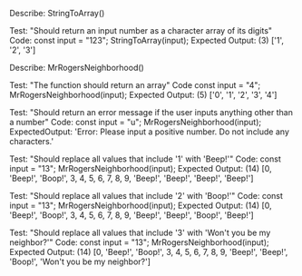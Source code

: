 

Describe: StringToArray()

Test: "Should return an input number as a character array of its digits"
Code:
const input = "123";
StringToArray(input);
Expected Output: (3) ['1', '2', '3']



Describe: MrRogersNeighborhood()

Test: "The function should return an array"
Code
const input = "4";
MrRogersNeighborhood(input);
Expected Output: (5) ['0', '1', '2', '3', '4']

Test: "Should return an error message if the user inputs anything other than a number"
Code:
const input = "u";
MrRogersNeighborhood(input);
ExpectedOutput: 'Error: Please input a positive number. Do not include any characters.'

Test: "Should replace all values that include '1' with 'Beep!'"
Code:
const input = "13";
MrRogersNeighborhood(input);
Expected Output: (14) [0, 'Beep!', 'Boop!', 3, 4, 5, 6, 7, 8, 9, 'Beep!', 'Beep!', 'Beep!', 'Beep!']

Test: "Should replace all values that include '2' with 'Boop!'"
Code:
const input = "13";
MrRogersNeighborhood(input);
Expected Output: (14) [0, 'Beep!', 'Boop!', 3, 4, 5, 6, 7, 8, 9, 'Beep!', 'Beep!', 'Boop!', 'Beep!']

Test: "Should replace all values that include '3' with 'Won't you be my neighbor?'"
Code:
const input = "13";
MrRogersNeighborhood(input);
Expected Output: (14) [0, 'Beep!', 'Boop!', 3, 4, 5, 6, 7, 8, 9, 'Beep!', 'Beep!', 'Boop!', 'Won't you be my neighbor?']
